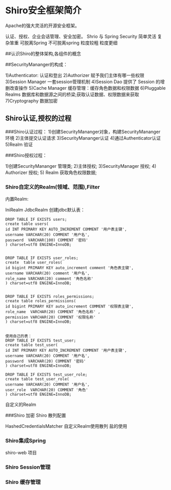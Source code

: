 
# Shiro安全框架简介

Apache的强大灵活的开源安全框架。

认证、授权、企业会话管理、安全加密。
Shrio    与  Spring Security
简单灵活         复杂笨重
可脱离Spring   不可脱离spring
粒度较粗       粒度更细

##认识Shiro的整体架构,各组件的概念


##SecurityMananger的构成：

1)Authenticator: 认证和登出
2)Authorizer 赋予我们主体有哪一些权限
3)Session Manager   一套session管理机制
4)Session Dao   提供了 Session 的增删改查操作
5)Cache Manager 缓存管理：缓存角色数据和权限数据
6)Pluggable Realms 数据库和数据源之间的桥梁;获取认证数据、权限数据来获取
7)Cryptography 数据加密


## Shiro认证,授权的过程

###Shiro认证过程：
1)创建SecurityMananger对象，构建SecurityMananger 环境
2)主体提交认证请求
3)SecurityMananger认证
4)通过Authenticator认证
5)Realm 验证


###Shiro授权过程：

1)创建SecurityMananger  管理类;
2)主体授权;
3)SecurityManager 授权;
4) Authorizer 授权;
5) Realm 获取角色权限数据;

### Shiro自定义的Realm(领域、范围),Filter

内置Realm:

IniRealm 
JdbcRealm
    创建jdbc默认表：
   
    
    DROP TABLE IF EXISTS users;
    create table users(
    id INT PRIMARY KEY AUTO_INCREMENT COMMENT '用户表主键',
    username VARCHAR(20) COMMENT '用户名',
    password  VARCHAR(100) COMMENT '密码' 
    ) charset=utf8 ENGINE=InnoDB;
    
    
    DROP TABLE IF EXISTS user_roles;
    create  table user_roles(
    id bigint PRIMARY KEY auto_increment comment '角色表主键',
    username VARCHAR(20) comment '用户名',
    role_name VARCHAR(20) comment '角色名称' 
    ) charset=utf8 ENGINE=InnoDB;
    
    
    DROP TABLE IF EXISTS roles_permissions;
    create table roles_permissions(
    id bigint PRIMARY KEY auto_increment COMMENT '权限表主键',
    role_name  VARCHAR(20) COMMENT '角色名称' ,
    permission VARCHAR(20) COMMENT '权限名称'
    ) charset=utf8 ENGINE=InnoDB;
    
    
    使用自己的表：
    DROP TABLE IF EXISTS test_user;
    create table test_user(
    id INT PRIMARY KEY AUTO_INCREMENT COMMENT '用户表主键',
    username VARCHAR(20) COMMENT '用户名',
    password  VARCHAR(20) COMMENT '密码' 
    ) charset=utf8 ENGINE=InnoDB;

    DROP TABLE IF EXISTS test_user_role;
    create table test_user_role(
    username VARCHAR(20) COMMENT '用户名',
    user_role  VARCHAR(20) COMMENT '角色' 
    ) charset=utf8 ENGINE=InnoDB;

自定义的Realm

###Shiro 加密
Shiro 散列配置

HashedCredentialsMatcher
自定义Realm使用散列
盐的使用

### Shiro集成Spring
shiro-web 项目

### Shiro Session管理


### Shiro 缓存管理



